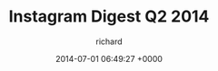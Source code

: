 ---
blog: richard
date: 2014-07-01 06:49:27 +0000
title: "Instagram Digest Q2 2014"
author: richard
permalink: /photography/instagram/q2-2014/
---